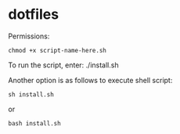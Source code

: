 # dotfiles
Permissions:
```terminal
chmod +x script-name-here.sh
```
To run the script, enter:
./install.sh

Another option is as follows to execute shell script:
```terminal
sh install.sh
```
or
```terminal
bash install.sh
```
